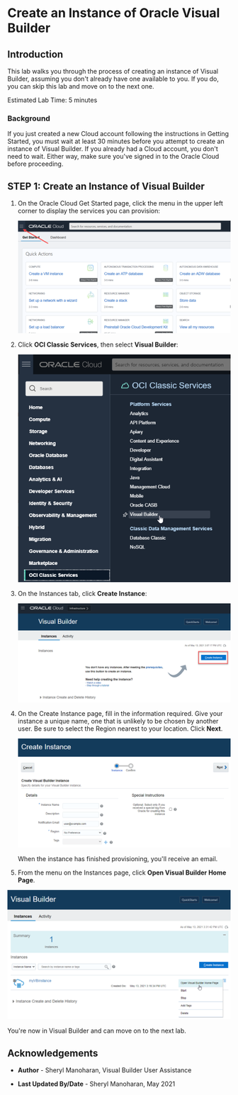 # Create an Instance of Oracle Visual Builder  

## Introduction

This lab walks you through the process of creating an instance of Visual Builder, assuming you don't already have one available to you.  If you do, you can skip this lab and move on to the next one.

Estimated Lab Time:  5 minutes

### Background

If you just created a new Cloud account following the instructions in Getting Started, you must wait at least 30 minutes before you attempt to create an instance of Visual Builder.  If you already had a Cloud account, you don't need to wait.  Either way, make sure you've signed in to the Oracle Cloud before proceeding.

## **STEP 1**: Create an Instance of Visual Builder

1.  On the Oracle Cloud Get Started page, click the menu in the upper left corner to display the services you can provision:

    ![](./images/hamburger.png)

2.  Click **OCI Classic Services**, then select **Visual Builder**:

    ![](./images/platform.png)

3.  On the Instances tab, click **Create Instance**:

    ![](./images/create_instance.png)


4.  On the Create Instance page, fill in the information required.  Give your instance a unique name, one that is unlikely to be chosen by another user.  Be sure to select the Region nearest to your location.  Click **Next**.

    ![](./images/detail.png)

    When the instance has finished provisioning, you'll receive an email.  

5. From the menu on the Instances page, click **Open Visual Builder Home Page**.

  ![](./images/open.png)

  You're now in Visual Builder and can move on to the next lab.

## Acknowledgements
* **Author** - Sheryl Manoharan, Visual Builder User Assistance

* **Last Updated By/Date** - Sheryl Manoharan, May 2021
